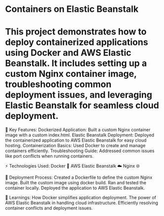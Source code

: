 # Containers on Elastic Beanstalk

# This project demonstrates how to deploy containerized applications using Docker and AWS Elastic Beanstalk. It includes setting up a custom Nginx container image, troubleshooting common deployment issues, and leveraging Elastic Beanstalk for seamless cloud deployment.

📌 Key Features:
Dockerized Application: Built a custom Nginx container image with a custom index.html.
Elastic Beanstalk Deployment: Deployed the containerized application to AWS Elastic Beanstalk for easy cloud hosting.
Containerization Basics: Used Docker to create and manage containers efficiently.
Troubleshooting Guide: Addressed common issues like port conflicts when running containers.

⚡ Technologies Used:
Docker 🐳
AWS Elastic Beanstalk ☁️
Nginx 🌐

🚀 Deployment Process:
Created a Dockerfile to define the custom Nginx image.
Built the custom image using docker build.
Ran and tested the container locally.
Deployed the application to AWS Elastic Beanstalk.

📖 Learnings:
How Docker simplifies application deployment.
The power of AWS Elastic Beanstalk in handling cloud infrastructure.
Efficiently resolving container conflicts and deployment issues.
